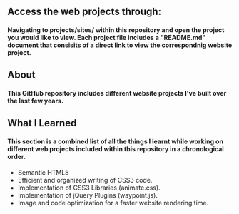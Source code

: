 ## Access the web projects through:
#### Navigating to projects/sites/ within this repository and open the project you would like to view. Each project file includes a "README.md" document that consisits of a direct link to view the correspondnig website project.

## About
#### This GitHub repository includes different website projects I've built over the last few years.

## What I Learned
#### This section is a combined list of all the things I learnt while working on different web projects included within this repository in a chronological order.
- Semantic HTML5
- Efficient and organized writing of CSS3 code.
- Implementation of CSS3 Libraries (animate.css).
- Implementation of jQuery Plugins (waypoint.js).
- Image and code optimization for a faster website rendering time.



